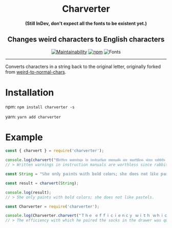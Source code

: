 <div align=center>

# Charverter

#### (Still InDev, don't expect all the fonts to be existent yet.)

## Changes weird characters to English characters

[![Maintainability](https://api.codeclimate.com/v1/badges/b334b49a02542d226929/maintainability)](https://codeclimate.com/github/Kitsune-Softworks/Charverter/maintainability)
[![npm](https://img.shields.io/npm/v/charverter)](https://www.npmjs.com/package/charverter)
![Fonts](https://img.shields.io/badge/Fonts%20Added-55-orange)

---
<div align=left>

Converts characters in a string back to the original letter, originally forked from [weird-to-normal-chars](https://github.com/DavideViolante/weird-to-normal-chars).

# Installation

npm: `npm install charverter -s`

yarn: `yarn add charverter`

# Example

```js
const { charvert } = require('charverter');

console.log(charvert("𝔚𝔯𝔦𝔱𝔱𝔢𝔫 𝔴𝔞𝔯𝔫𝔦𝔫𝔤𝔰 𝔦𝔫 𝔦𝔫𝔰𝔱𝔯𝔲𝔠𝔱𝔦𝔬𝔫 𝔪𝔞𝔫𝔲𝔞𝔩𝔰 𝔞𝔯𝔢 𝔴𝔬𝔯𝔱𝔥𝔩𝔢𝔰𝔰 𝔰𝔦𝔫𝔠𝔢 𝔯𝔞𝔟𝔟𝔦𝔱𝔰 𝔠𝔞𝔫'𝔱 𝔯𝔢𝔞𝔡."));
// > Written warnings in instruction manuals are worthless since rabbits can't read.

const String = "𝕊𝕙𝕖 𝕠𝕟𝕝𝕪 𝕡𝕒𝕚𝕟𝕥𝕤 𝕨𝕚𝕥𝕙 𝕓𝕠𝕝𝕕 𝕔𝕠𝕝𝕠𝕣𝕤; 𝕤𝕙𝕖 𝕕𝕠𝕖𝕤 𝕟𝕠𝕥 𝕝𝕚𝕜𝕖 𝕡𝕒𝕤𝕥𝕖𝕝𝕤.";

const result = charvert(String);

console.log(result);
// > She only paints with bold colors; she does not like pastels.
```

```js
const Charverter = require('charverter');

console.log(Charverter.charvert("Ｔｈｅ ｅｆｆｉｃｉｅｎｃｙ ｗｉｔｈ ｗｈｉｃｈ ｈｅ ｐａｉｒｅｄ ｔｈｅ ｓｏｃｋｓ ｉｎ ｔｈｅ ｄｒａｗｅｒ ｗａｓ ｑｕｉｔｅ ａｄｍｉｒａｂｌｅ．！"));
// > The efficiency with which he paired the socks in the drawer was quite admirable.!
```
